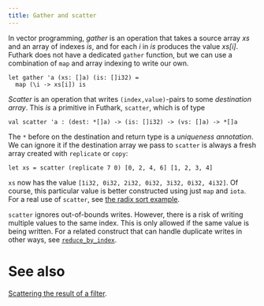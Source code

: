 ```yaml
---
title: Gather and scatter
---
```


In vector programming, *gather* is an operation that takes a source
array *xs* and an array of indexes *is*, and for each *i* in *is*
produces the value *xs[i]*.  Futhark does not have a dedicated
`gather` function, but we can use a combination of `map` and array
indexing to write our own.

```futhark
let gather 'a (xs: []a) (is: []i32) =
  map (\i -> xs[i]) is
```

*Scatter* is an operation that writes `(index,value)`-pairs to some
*destination array*.  This *is* a primitive in Futhark, `scatter`,
which is of type

```
val scatter 'a : (dest: *[]a) -> (is: []i32) -> (vs: []a) -> *[]a
```

The `*` before on the destination and return type is a *uniqueness
annotation*.  We can ignore it if the destination array we pass to
`scatter` is always a fresh array created with `replicate` or
`copy`:

```futhark
let xs = scatter (replicate 7 0) [0, 2, 4, 6] [1, 2, 3, 4]
```

`xs` now has the value `[1i32, 0i32, 2i32, 0i32, 3i32, 0i32,
4i32]`.  Of course, this particular value is better constructed
using just `map` and `iota`.  For a real use of `scatter`, see [the
radix sort example](radix-sort.html).

`scatter` ignores out-of-bounds writes.  However, there is a risk
of writing multiple values to the same index.  This is only allowed
if the same value is being written.  For a related construct that
can handle duplicate writes in other ways, see
[`reduce_by_index`](histograms.html).

# See also

[Scattering the result of a filter](filter-scatter.html).
